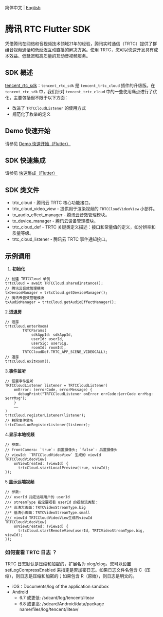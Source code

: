 简体中文 | [English](https://github.com/Tencent-RTC/TRTC_Flutter/blob/master/SDK/README.md)

# **腾讯 RTC Flutter SDK**

凭借腾讯在网络和音视频技术领域21年的经验，腾讯实时通信（TRTC）提供了群组音视频通话和低延迟互动直播的解决方案。使用 TRTC，您可以快速开发具有成本效益、低延迟和高质量的互动音视频服务。

## **SDK 概述**

[tencent_rtc_sdk](https://pub.dev/packages/tencent_rtc_sdk)：`tencent_rtc_sdk` 是 `tencent_trtc_cloud` 插件的升级版。在 `tencent_rtc_sdk` 中，我们针对 `tencent_trtc_cloud` 中的一些使用痛点进行了优化，主要包括但不限于以下方面：
- 改进了 `TRTCCloudListener` 的使用方式
- 规范化了枚举的定义

## **Demo 快速开始**

请参见 [Demo 快速开始（Flutter）](https://cloud.tencent.com/document/product/647/51601)

## **SDK 快速集成**

请参见 [快速集成（Flutter）](https://cloud.tencent.com/document/product/647/51602)

## **SDK 类文件**

* trtc_cloud - 腾讯云 TRTC 核心功能接口。
* trtc_cloud_video_view - 提供用于渲染视频的 `TRTCCloudVideoView` 小部件。
* tx_audio_effect_manager - 腾讯云音效管理模块。
* tx_device_manager - 腾讯云设备管理模块。
* trtc_cloud_def - TRTC 关键类定义描述：接口和常量值的定义，如分辨率和质量等级。
* trtc_cloud_listener - 腾讯云 TRTC 事件通知接口。

## **示例调用**

1. **初始化**
```
// 创建 TRTCCloud 单例
trtcCloud = await TRTCCloud.sharedInstance();
// 腾讯云音效管理模块
txDeviceManager = trtcCloud.getDeviceManager();
// 腾讯云音效管理模块
txAudioManager = trtcCloud.getAudioEffectManager();
```

2.**进退房**
```
// 进房
trtcCloud.enterRoom(
        TRTCParams(
            sdkAppId: sdkAppId,
            userId: userId,
            userSig: userSig,
            roomId: roomId),
        TRTCCloudDef.TRTC_APP_SCENE_VIDEOCALL);
// 退房
trtcCloud.exitRoom();
```

3.**事件监听**
```
// 设置事件监听
TRTCCloudListener listener = TRTCCloudListener(
    onError: (errorCode, errorMessage) {
      debugPrint("TRTCCloudListener onError errCode:$errCode errMsg: $errMsg");
    }
    ……
)
trtcCloud.registerListener(listener);
// 移除事件监听
trtcCloud.unRegisterListener(listener);
```

4.**显示本地视频**
```
// 参数:
// frontCamera: `true`: 前置摄像头; `false`: 后置摄像头
// viewId: `TRTCCloudVideoView` 生成的 viewId
TRTCCloudVideoView(
    onViewCreated: (viewId) {
      trtcCloud.startLocalPreview(true, viewId);
});
```

5.**显示远端视频**

```
// 参数:
/// userId 指定远端用户的 userId
/// streamType 指定要观看 userId 的视频流类型：
//* 高清大画面：TRTCVideoStreamType.big
//* 低清小画面：TRTCVideoStreamType.small
/// viewId TRTCCloudVideoView生成的viewId
TRTCCloudVideoView(
    onViewCreated: (viewId) {
      trtcCloud.startRemoteView(userId, TRTCVideoStreamType.big, viewId);
});
```

### 如何查看 TRTC 日志 ？
TRTC 日志默认是压缩和加密的，扩展名为 xlog/clog。您可以设置 setLogCompressEnabled 来指定是否加密日志。如果日志文件名包含 C（压缩），则日志是压缩和加密的；如果包含 R（原始），则日志是明文的。

* iOS：Documents/log of the application sandbox
* Android
  * 6.7 或更低: /sdcard/log/tencent/liteav
  * 6.8 或更高: /sdcard/Android/data/package name/files/log/tencent/liteav/

